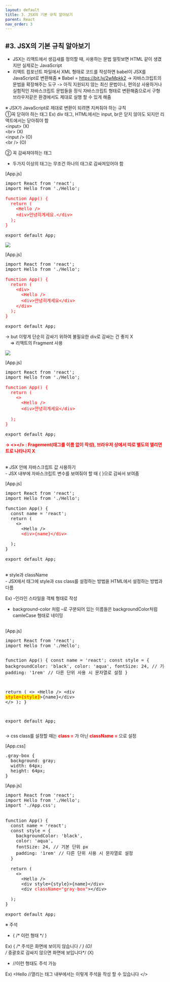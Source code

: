 ```yaml
---
layout: default
title: 3. JSX의 기본 규칙 알아보기
parent: React
nav_order: 3
---
```


## #3. JSX의 기본 규칙 알아보기
- JSX는 리액트에서 생김새를 정의할 때, 사용하는 문법
얼핏보면 HTML 같이 생겼지만 실제로는 JavaScript
- 리액트 컴포넌트 파일에서 XML 형태로 코드를 작성하면 babel이 JSX를 JavaScript로 변환해줌
※ Babel = https://bit.ly/2wMpkk2
-> 자바스크립트의 문법을 확장해주는 도구
-> 아직 지원되지 않는 최신 문법이나, 편의상 사용하거나 실험적인 자바스크립트 문법들을 정식 자바스크립트 형태로 변환해줌으로서 구형 브라우저같은 환경에서도 제대로 실행 할 수 있게 해줌

※ JSX가 JavaScript로 제대로 변환이 되려면 지켜줘야 하는 규칙<br>
①꼭 닫혀야 하는 태그
Ex) div 태그, HTML에서는 input, br은 닫지 않아도 되지만 리액트에서는 닫아줘야 함<br>
&lt;input> (X)<br>
&lt;br> (X)<br>
&lt;input /> (O)<br>
&lt;br /> (O)<br>

② 꼭 감싸져야하는 태그
- 두가지 이상의 태그는 무조건 하나의 태그로 감싸져있어야 함

[App.js]
<pre>
import React from 'react';
import Hello from './Hello';

<span style="color:Red;">function App() {
  return (
    &lt;Hello />
    &lt;div>안녕히계세요.&lt;/div>
  );
}</span>

export default App;
</pre>

<img src="/images/css/function1.png" >

[App.js]
<pre>
import React from 'react';
import Hello from './Hello';

<span style="color:Red;">function App() {
  return (
    &lt;div>
      &lt;Hello />
      &lt;div>안녕히계세요&lt;/div>
    &lt;/div>
  );
}</span>

export default App;
</pre>


-> but 이렇게 단순히 감싸기 위하여 불필요한 div로 감싸는 건 좋지 X<br>
&nbsp;&nbsp;&nbsp;   => 리액트의 Fragment 사용

<img src="/images/css/function1.png" >

[App.js]
<pre>
import React from 'react';
import Hello from './Hello';

<span style="color:Red;">function App() {
  return (
    <>
      &lt;Hello />
      &lt;div>안녕히계세요&lt;/div>
    </>
  );
}</span>

export default App;
</pre>

<b style="color:red;">-> <></> : Fragement(태그를 이름 없이 작성), 브라우저 상에서 따로 별도의 엘리먼트로 나타나지 X</b>

<br>
※ JSX 안에 자바스크립트 값 사용하기<br>
- JSX 내부에 자바스크립트 변수를 보여줘야 할 때 { }으로 감싸서 보여줌<br>

[App.js]
<pre>
import React from 'react';
import Hello from './Hello';

function App() {
  const name = 'react';
  return (
    <>
      &lt;Hello />
      <span style="color:Red;">&lt;div>{name}&lt;/div></span>
    </>
  );
}

export default App;
</pre>

<br>
※ style과 className<br>
- JSX에서 태그에 style과 css class를 설정하는 방법을 HTML에서 설정하는 방법과 다름<br>

Ex)
-인라인 스타일을 객체 형태로 작성
- background-color 처럼 –로 구분되어 있는 이름들은 backgroundColor처럼 camleCase 형태로 네이밍

<br>
[App.js]
<pre>
import React from 'react';
import Hello from './Hello';

function App() {
  const name = 'react';
  const style = {
    backgroundColor: 'black',
    color: 'aqua',
    fontSize: 24, // 기본 단위 px
    padding: '1rem' // 다른 단위 사용 시 문자열로 설정
  }

  return (
    <>
      &lt;Hello />
      &lt;div <span style="color:red; background:yellow">style={style}</span>>{name}&lt;/div>
    </>
  );
}

export default App;
</pre>

-> css class를 설정할 때는 <b style="color:red;">class =</b> 가 아닌 <b style="color:red;">className =</b> 으로 설정

[App.css]
<pre>
.gray-box {
  background: gray;
  width: 64px;
  height: 64px;
}
</pre>

[App.js]
<pre>
import React from 'react';
import Hello from './Hello';
import './App.css';


function App() {
  const name = 'react';
  const style = {
    backgroundColor: 'black',
    color: 'aqua',
    fontSize: 24, // 기본 단위 px
    padding: '1rem' // 다른 단위 사용 시 문자열로 설정
  }

  return (
    <>
      &lt;Hello />
      &lt;div style={style}>{name}&lt;/div>
      &lt;div <span style="color:Red;">className="gray-box"</span>>&lt;/div>
    </>
  );
}

export default App;
</pre>

※ 주석
- { /* 이런 형태 */ }

Ex)
{ /* 주석은 화면에 보이지 않습니다 */ } (O)<br>
/* 중괄호로 감싸지 않으면 화면에 보입니다*/ (X)

- //이런 형태도 주석 가능

Ex)
&lt;Hello
	//열리는 태그 내부에서는 이렇게 주석을 작성 할 수 있습니다
</>

